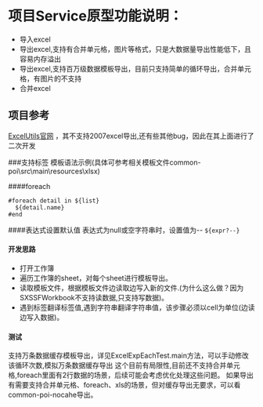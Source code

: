 # 项目Service原型功能说明：
  * 导入excel
  * 导出excel,支持有合并单元格，图片等格式，只是大数据量导出性能低下，且容易内存溢出
  * 导出excel,支持百万级数据模板导出，目前只支持简单的循环导出，合并单元格，有图片的不支持
  * 合并excel

## 项目参考
  [ExcelUtils官网](http://excelutils.sourceforge.net/) ，其不支持2007excel导出,还有些其他bug，因此在其上面进行了二次开发
  
###支持标签
模板语法示例(具体可参考相关模板文件common-poi\src\main\resources\xlsx)

####foreach
```
#foreach detail in ${list} 
  ${detail.name}
#end
```
####表达式设置默认值
表达式为null或空字符串时，设置值为--
```${expr?--}```

#### 开发思路
* 打开工作簿  
* 遍历工作簿的sheet，对每个sheet进行模板导出。
* 读取模板文件，根据模板文件边读取边写入新的文件.(为什么这么做？因为SXSSFWorkbook不支持读数据,只支持写数据)。
* 遇到标签翻译标签值,遇到字符串翻译字符串值，该步骤必须以cell为单位(边读边写入数据)。            
          
#### 测试
支持万条数据缓存模板导出，详见ExcelExpEachTest.main方法，可以手动修改该循环次数,模拟万条数据缓存导出
这个目前有局限性,目前还不支持合并单元格,foreach里面有2行数据的场景，后续可能会考虑优化处理这些问题。
如果导出有需要支持合并单元格、foreach、xls的场景，但对缓存导出无要求，可以看common-poi-nocahe导出。